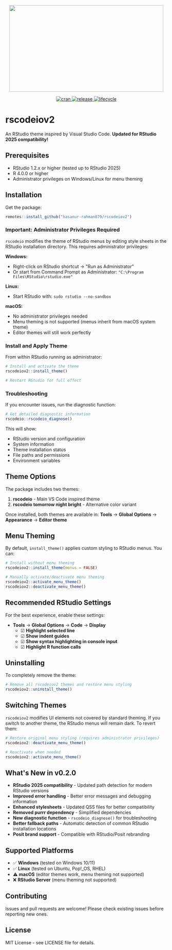 <p align=center>
  <img src="./inst/media/rscodeio.png" width="480" height="270">
</p>

<p align="center">
  <a href="https://cran.r-project.org/package=rscodeio">
    <img src="https://img.shields.io/cran/l/rscodeio?style=flat-square" alt="cran">
  </a>
  <a href="https://github.com/hasanur-rahman079/rscodeiov2/releases/latest">
    <img src="https://img.shields.io/github/v/release/hasanur-rahman079/rscodeiov2?sort=semver&style=flat-square" alt="release">
  </a>
  <a href="https://www.tidyverse.org/lifecycle/#experimental">
    <img src="https://img.shields.io/badge/lifecycle-experimental-orange?style=flat-square" alt="lifecycle" />
  </a>
</p>

# rscodeiov2

An RStudio theme inspired by Visual Studio Code. **Updated for RStudio 2025 compatibility!**

## Prerequisites

- RStudio 1.2.x or higher (tested up to RStudio 2025)
- R 4.0.0 or higher
- Administrator privileges on Windows/Linux for menu theming

## Installation

Get the package:

```r
remotes::install_github("hasanur-rahman079/rscodeiov2")
```

### Important: Administrator Privileges Required

`rscodeio` modifies the theme of RStudio menus by editing style sheets in the RStudio installation directory. This requires administrator privileges:

**Windows:**
- Right-click on RStudio shortcut → "Run as Administrator"
- Or start from Command Prompt as Administrator: `"C:\Program Files\RStudio\rstudio.exe"`

**Linux:**
- Start RStudio with: `sudo rstudio --no-sandbox`

**macOS:**
- No administrator privileges needed
- Menu theming is not supported (menus inherit from macOS system theme)
- Editor themes will still work perfectly

### Install and Apply Theme

From within RStudio running as administrator:

```r
# Install and activate the theme
rscodeiov2::install_theme()

# Restart RStudio for full effect
```

### Troubleshooting

If you encounter issues, run the diagnostic function:

```r
# Get detailed diagnostic information
rscodeio::rscodeio_diagnose()
```

This will show:
- RStudio version and configuration
- System information
- Theme installation status
- File paths and permissions
- Environment variables

## Theme Options

The package includes two themes:
1. **rscodeio** - Main VS Code inspired theme
2. **rscodeio tomorrow night bright** - Alternative color variant

Once installed, both themes are available in:
**Tools** → **Global Options** → **Appearance** → **Editor theme**

## Menu Theming

By default, `install_theme()` applies custom styling to RStudio menus. You can:

```r
# Install without menu theming
rscodeiov2::install_theme(menus = FALSE)

# Manually activate/deactivate menu theming
rscodeiov2::activate_menu_theme()
rscodeiov2::deactivate_menu_theme()
```

## Recommended RStudio Settings

For the best experience, enable these settings:

- **Tools** → **Global Options** → **Code** → **Display**
  - ☑ **Highlight selected line**
  - ☑ **Show indent guides**  
  - ☑ **Show syntax highlighting in console input**
  - ☑ **Highlight R function calls**

## Uninstalling

To completely remove the theme:

```r
# Remove all rscodeiov2 themes and restore menu styling
rscodeiov2::uninstall_theme()
```

## Switching Themes

`rscodeiov2` modifies UI elements not covered by standard theming. If you switch to another theme, the RStudio menus will remain dark. To revert them:

```r
# Restore original menu styling (requires administrator privileges)
rscodeiov2::deactivate_menu_theme()

# Reactivate when needed
rscodeiov2::activate_menu_theme()
```

## What's New in v0.2.0

- **RStudio 2025 compatibility** - Updated path detection for modern RStudio versions
- **Improved error handling** - Better error messages and debugging information
- **Enhanced stylesheets** - Updated QSS files for better compatibility
- **Removed purrr dependency** - Simplified dependencies
- **New diagnostic function** - `rscodeio_diagnose()` for troubleshooting
- **Better fallback paths** - Automatic detection of common RStudio installation locations
- **Posit brand support** - Compatible with RStudio/Posit rebranding

## Supported Platforms

- ✅ **Windows** (tested on Windows 10/11)
- ✅ **Linux** (tested on Ubuntu, Pop!_OS, RHEL)
- ⚠️ **macOS** (editor themes work, menu theming not supported)
- ❌ **RStudio Server** (menu theming not supported)

## Contributing

Issues and pull requests are welcome! Please check existing issues before reporting new ones.

## License

MIT License - see LICENSE file for details.
